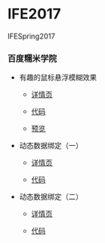 # IFE2017
IFESpring2017

### 百度糯米学院

* 有趣的鼠标悬浮模糊效果

  * [详情页](http://ife.baidu.com/course/detail/id/14)
  
  * [代码](https://github.com/k-water/IFE2017/tree/master/CSS3/hoverFuzzy)
  
  * [预览](http://waterlin.cn/IFE2017/CSS3/hoverFuzzy)

* 动态数据绑定（一）
  * [详情页](http://ife.baidu.com/course/detail/id/15)
  
  * [代码](https://github.com/k-water/IFE2017/blob/master/vue/%E5%8A%A8%E6%80%81%E6%95%B0%E6%8D%AE%E7%BB%91%E5%AE%9A/task1/task.js)

* 动态数据绑定（二）
  * [详情页](http://ife.baidu.com/course/detail/id/16)
  
  * [代码](https://github.com/k-water/IFE2017/blob/master/vue/%E5%8A%A8%E6%80%81%E6%95%B0%E6%8D%AE%E7%BB%91%E5%AE%9A/task2/index.js)
  

